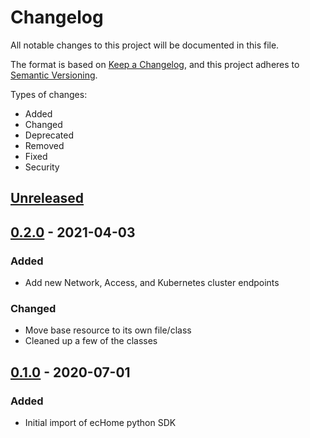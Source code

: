 # Changelog

All notable changes to this project will be documented in this file.

The format is based on [Keep a Changelog](https://keepachangelog.com/en/1.0.0/),
and this project adheres to [Semantic Versioning](https://semver.org/spec/v2.0.0.html).

Types of changes:

* Added
* Changed
* Deprecated
* Removed
* Fixed
* Security

## [Unreleased]

## [0.2.0] - 2021-04-03

### Added
- Add new Network, Access, and Kubernetes cluster endpoints

### Changed
- Move base resource to its own file/class
- Cleaned up a few of the classes

## [0.1.0] - 2020-07-01

### Added
- Initial import of ecHome python SDK

[unreleased]: https://github.com/mgtrrz/echome-python-sdk/compare/0.2.0...HEAD
[0.2.0]: https://github.com/mgtrrz/echome-python-sdk/compare/0.1.0...0.2.0
[0.1.0]: https://github.com/mgtrrz/echome-python-sdk/releases/tag/0.1.0
